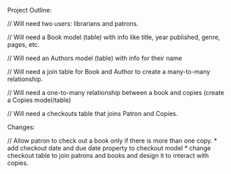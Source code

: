 Project Outline:

// Will need two users: librarians and patrons.

// Will need a Book model (table) with info like title, year published, genre, pages, etc.

// Will need an Authors model (table) with info for their name

// Will need a join table for Book and Author to create a many-to-many relationship.

//  Will need a one-to-many relationship between a book and copies (create a Copies model/table)

// Will need a checkouts table that joins Patron and Copies.

Changes:

// Allow patron to check out a book only if there is more than one copy.
    * add checkout date and due date property to checkout model
    * change checkout table to join patrons and books and design it to interact with copies.